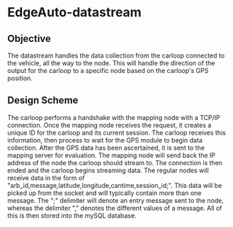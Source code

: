 # EdgeAuto-datastream

## Objective 
  The datastream handles the data collection from the carloop connected to the vehicle, all the way to the node. This will handle the direction of the output for the carloop to a specific node based on the carloop's GPS position. 

## Design Scheme
  The carloop performs a handshake with the mapping node with a TCP/IP connection. Once the mapping node receives the request, it creates a unique ID for the carloop and its current session. The carloop receives this information, then process to wait for the GPS module to begin data collection. After the GPS data has been ascertained, it is sent to the mapping server for evaluation. The mapping node will send back the IP address of the node the carloop should stream to. The connection is then ended and the carloop begins streaming data. The regular nodes will receive data in the form of "arb_id,message,latitude,longitude,cantime,session_id;". This data will be picked up from the socket and will typically contain more than one message. The ";" delimiter will denote an entry message sent to the node, whereas the delimiter "," denotes the different values of a message. All of this is then stored into the mySQL database.
  
  
